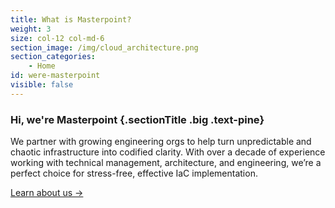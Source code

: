 ```yaml
---
title: What is Masterpoint?
weight: 3
size: col-12 col-md-6
section_image: /img/cloud_architecture.png
section_categories:
    - Home
id: were-masterpoint
visible: false
---
```


### Hi, we're Masterpoint {.sectionTitle .big .text-pine}

We partner with growing engineering orgs to help turn unpredictable and chaotic infrastructure into codified clarity. With over a decade of experience working with technical management, architecture, and engineering, we’re a perfect choice for stress-free, effective IaC implementation.

<a href="/who-we-are/" class="button btn-outline-gradient text-pine btn-big">Learn about us →</a>
